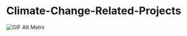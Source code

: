 # Climate-Change-Related-Projects

![GIF Alt Metni]([https://i.imgur.com/abc123.gif](https://imgur.com/a/U4UX0Cz)https://imgur.com/a/U4UX0Cz) 




